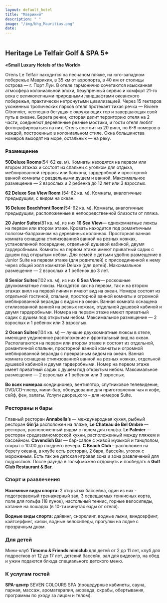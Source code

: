```yaml
---
layout: default_hotel
title: "Маврикий"
description: " "
image: "/img/bhg_Mauritius.png"
date: 
---
```



<div id="photo_gallery"><a class="gallery" rel="group" href="/hotels/mauritius/11749/2ARdAeNDbR.jpg" target="_blank" title=""><img src="https://raw.githubusercontent.com/52tour/52tour.github.io/main/hotels/mauritius/11749/_2ARdAeNDbR.jpg" alt=""></a><a class="gallery" rel="group" href="/hotels/mauritius/11749/8aRHMBY4EM.jpg" target="_blank" title=""><img src="https://raw.githubusercontent.com/52tour/52tour.github.io/main/hotels/mauritius/11749/_8aRHMBY4EM.jpg" alt=""></a><a class="gallery" rel="group" href="/hotels/mauritius/11749/9iRrwVppyM.jpg" target="_blank" title=""><img src="https://raw.githubusercontent.com/52tour/52tour.github.io/main/hotels/mauritius/11749/_9iRrwVppyM.jpg" alt=""></a><a class="gallery" rel="group" href="/hotels/mauritius/11749/AaOySo3wnY.jpg" target="_blank" title=""><img src="https://raw.githubusercontent.com/52tour/52tour.github.io/main/hotels/mauritius/11749/_AaOySo3wnY.jpg" alt=""></a><a class="gallery" rel="group" href="/hotels/mauritius/11749/Ckg40oXF3s.jpg" target="_blank" title=""><img src="https://raw.githubusercontent.com/52tour/52tour.github.io/main/hotels/mauritius/11749/_Ckg40oXF3s.jpg" alt=""></a><a class="gallery" rel="group" href="/hotels/mauritius/11749/DMhe3YSDnU.jpg" target="_blank" title=""><img src="https://raw.githubusercontent.com/52tour/52tour.github.io/main/hotels/mauritius/11749/_DMhe3YSDnU.jpg" alt=""></a><a class="gallery" rel="group" href="/hotels/mauritius/11749/EneEoAfAxG.jpg" target="_blank" title=""><img src="https://raw.githubusercontent.com/52tour/52tour.github.io/main/hotels/mauritius/11749/_EneEoAfAxG.jpg" alt=""></a><a class="gallery" rel="group" href="/hotels/mauritius/11749/GDoVuEO5Ee.jpg" target="_blank" title=""><img src="https://raw.githubusercontent.com/52tour/52tour.github.io/main/hotels/mauritius/11749/_GDoVuEO5Ee.jpg" alt=""></a><a class="gallery" rel="group" href="/hotels/mauritius/11749/GcXRlTKaaw.jpg" target="_blank" title=""><img src="https://raw.githubusercontent.com/52tour/52tour.github.io/main/hotels/mauritius/11749/_GcXRlTKaaw.jpg" alt=""></a><a class="gallery" rel="group" href="/hotels/mauritius/11749/IPdSpZxDAi.jpg" target="_blank" title=""><img src="https://raw.githubusercontent.com/52tour/52tour.github.io/main/hotels/mauritius/11749/_IPdSpZxDAi.jpg" alt=""></a><a class="gallery" rel="group" href="/hotels/mauritius/11749/IzGWe5xtF5.jpg" target="_blank" title=""><img src="https://raw.githubusercontent.com/52tour/52tour.github.io/main/hotels/mauritius/11749/_IzGWe5xtF5.jpg" alt=""></a><a class="gallery" rel="group" href="/hotels/mauritius/11749/J8cOkFFNUr.jpg" target="_blank" title=""><img src="https://raw.githubusercontent.com/52tour/52tour.github.io/main/hotels/mauritius/11749/_J8cOkFFNUr.jpg" alt=""></a><a class="gallery" rel="group" href="/hotels/mauritius/11749/K2HOISTKKG.jpg" target="_blank" title=""><img src="https://raw.githubusercontent.com/52tour/52tour.github.io/main/hotels/mauritius/11749/_K2HOISTKKG.jpg" alt=""></a><a class="gallery" rel="group" href="/hotels/mauritius/11749/Le5bsRseL1.jpg" target="_blank" title=""><img src="https://raw.githubusercontent.com/52tour/52tour.github.io/main/hotels/mauritius/11749/_Le5bsRseL1.jpg" alt=""></a><a class="gallery" rel="group" href="/hotels/mauritius/11749/PPr81mFIgZ.jpg" target="_blank" title=""><img src="https://raw.githubusercontent.com/52tour/52tour.github.io/main/hotels/mauritius/11749/_PPr81mFIgZ.jpg" alt=""></a><a class="gallery" rel="group" href="/hotels/mauritius/11749/PS3HzPiyTW.jpg" target="_blank" title=""><img src="https://raw.githubusercontent.com/52tour/52tour.github.io/main/hotels/mauritius/11749/_PS3HzPiyTW.jpg" alt=""></a><a class="gallery" rel="group" href="/hotels/mauritius/11749/Qaa0mA2W4B.jpg" target="_blank" title=""><img src="https://raw.githubusercontent.com/52tour/52tour.github.io/main/hotels/mauritius/11749/_Qaa0mA2W4B.jpg" alt=""></a><a class="gallery" rel="group" href="/hotels/mauritius/11749/QnfRfSA0p3.jpg" target="_blank" title=""><img src="https://raw.githubusercontent.com/52tour/52tour.github.io/main/hotels/mauritius/11749/_QnfRfSA0p3.jpg" alt=""></a><a class="gallery" rel="group" href="/hotels/mauritius/11749/R8YIzvDZUc.jpg" target="_blank" title=""><img src="https://raw.githubusercontent.com/52tour/52tour.github.io/main/hotels/mauritius/11749/_R8YIzvDZUc.jpg" alt=""></a><a class="gallery" rel="group" href="/hotels/mauritius/11749/UwU0b1qvNE.jpg" target="_blank" title=""><img src="https://raw.githubusercontent.com/52tour/52tour.github.io/main/hotels/mauritius/11749/_UwU0b1qvNE.jpg" alt=""></a><a class="gallery" rel="group" href="/hotels/mauritius/11749/V1vB97n18z.jpg" target="_blank" title=""><img src="https://raw.githubusercontent.com/52tour/52tour.github.io/main/hotels/mauritius/11749/_V1vB97n18z.jpg" alt=""></a><a class="gallery" rel="group" href="/hotels/mauritius/11749/VZjbUxGUjF.jpg" target="_blank" title=""><img src="https://raw.githubusercontent.com/52tour/52tour.github.io/main/hotels/mauritius/11749/_VZjbUxGUjF.jpg" alt=""></a><a class="gallery" rel="group" href="/hotels/mauritius/11749/X2F8BMS1bb.jpg" target="_blank" title=""><img src="https://raw.githubusercontent.com/52tour/52tour.github.io/main/hotels/mauritius/11749/_X2F8BMS1bb.jpg" alt=""></a><a class="gallery" rel="group" href="/hotels/mauritius/11749/aP0SDILxsv.jpg" target="_blank" title=""><img src="https://raw.githubusercontent.com/52tour/52tour.github.io/main/hotels/mauritius/11749/_aP0SDILxsv.jpg" alt=""></a><a class="gallery" rel="group" href="/hotels/mauritius/11749/bRazMEdAKS.jpg" target="_blank" title=""><img src="https://raw.githubusercontent.com/52tour/52tour.github.io/main/hotels/mauritius/11749/_bRazMEdAKS.jpg" alt=""></a><a class="gallery" rel="group" href="/hotels/mauritius/11749/dJXuOXTLDW.jpg" target="_blank" title=""><img src="https://raw.githubusercontent.com/52tour/52tour.github.io/main/hotels/mauritius/11749/_dJXuOXTLDW.jpg" alt=""></a><a class="gallery" rel="group" href="/hotels/mauritius/11749/ds62E7Mb6D.jpg" target="_blank" title=""><img src="https://raw.githubusercontent.com/52tour/52tour.github.io/main/hotels/mauritius/11749/_ds62E7Mb6D.jpg" alt=""></a><a class="gallery" rel="group" href="/hotels/mauritius/11749/dv55IGjwjv.jpg" target="_blank" title=""><img src="https://raw.githubusercontent.com/52tour/52tour.github.io/main/hotels/mauritius/11749/_dv55IGjwjv.jpg" alt=""></a><a class="gallery" rel="group" href="/hotels/mauritius/11749/e23Fb51RNi.jpg" target="_blank" title=""><img src="https://raw.githubusercontent.com/52tour/52tour.github.io/main/hotels/mauritius/11749/_e23Fb51RNi.jpg" alt=""></a><a class="gallery" rel="group" href="/hotels/mauritius/11749/eBAhGEzp2G.jpg" target="_blank" title=""><img src="https://raw.githubusercontent.com/52tour/52tour.github.io/main/hotels/mauritius/11749/_eBAhGEzp2G.jpg" alt=""></a><a class="gallery" rel="group" href="/hotels/mauritius/11749/ehgVeu0LYF.jpg" target="_blank" title=""><img src="https://raw.githubusercontent.com/52tour/52tour.github.io/main/hotels/mauritius/11749/_ehgVeu0LYF.jpg" alt=""></a><a class="gallery" rel="group" href="/hotels/mauritius/11749/ezYJa7Qy9Z.jpg" target="_blank" title=""><img src="https://raw.githubusercontent.com/52tour/52tour.github.io/main/hotels/mauritius/11749/_ezYJa7Qy9Z.jpg" alt=""></a><a class="gallery" rel="group" href="/hotels/mauritius/11749/f5n95zaw5Y.jpg" target="_blank" title=""><img src="https://raw.githubusercontent.com/52tour/52tour.github.io/main/hotels/mauritius/11749/_f5n95zaw5Y.jpg" alt=""></a><a class="gallery" rel="group" href="/hotels/mauritius/11749/gZyeCgpnar.jpg" target="_blank" title=""><img src="https://raw.githubusercontent.com/52tour/52tour.github.io/main/hotels/mauritius/11749/_gZyeCgpnar.jpg" alt=""></a><a class="gallery" rel="group" href="/hotels/mauritius/11749/jSpeLhLUyG.jpg" target="_blank" title=""><img src="https://raw.githubusercontent.com/52tour/52tour.github.io/main/hotels/mauritius/11749/_jSpeLhLUyG.jpg" alt=""></a><a class="gallery" rel="group" href="/hotels/mauritius/11749/jwOc1KwZR2.jpg" target="_blank" title=""><img src="https://raw.githubusercontent.com/52tour/52tour.github.io/main/hotels/mauritius/11749/_jwOc1KwZR2.jpg" alt=""></a><a class="gallery" rel="group" href="/hotels/mauritius/11749/kDUSRx9hVj.jpg" target="_blank" title=""><img src="https://raw.githubusercontent.com/52tour/52tour.github.io/main/hotels/mauritius/11749/_kDUSRx9hVj.jpg" alt=""></a><a class="gallery" rel="group" href="/hotels/mauritius/11749/kz8hrubbEm.jpg" target="_blank" title=""><img src="https://raw.githubusercontent.com/52tour/52tour.github.io/main/hotels/mauritius/11749/_kz8hrubbEm.jpg" alt=""></a><a class="gallery" rel="group" href="/hotels/mauritius/11749/lDSuVjY6vC.jpg" target="_blank" title=""><img src="https://raw.githubusercontent.com/52tour/52tour.github.io/main/hotels/mauritius/11749/_lDSuVjY6vC.jpg" alt=""></a><a class="gallery" rel="group" href="/hotels/mauritius/11749/nR9bq2ztzX.jpg" target="_blank" title=""><img src="https://raw.githubusercontent.com/52tour/52tour.github.io/main/hotels/mauritius/11749/_nR9bq2ztzX.jpg" alt=""></a><a class="gallery" rel="group" href="/hotels/mauritius/11749/nzALIGkScp.jpg" target="_blank" title=""><img src="https://raw.githubusercontent.com/52tour/52tour.github.io/main/hotels/mauritius/11749/_nzALIGkScp.jpg" alt=""></a><a class="gallery" rel="group" href="/hotels/mauritius/11749/sesF7SFFvg.jpg" target="_blank" title=""><img src="https://raw.githubusercontent.com/52tour/52tour.github.io/main/hotels/mauritius/11749/_sesF7SFFvg.jpg" alt=""></a><a class="gallery" rel="group" href="/hotels/mauritius/11749/si6E7qkMde.jpg" target="_blank" title=""><img src="https://raw.githubusercontent.com/52tour/52tour.github.io/main/hotels/mauritius/11749/_si6E7qkMde.jpg" alt=""></a><a class="gallery" rel="group" href="/hotels/mauritius/11749/vDyBJhi3NB.jpg" target="_blank" title=""><img src="https://raw.githubusercontent.com/52tour/52tour.github.io/main/hotels/mauritius/11749/_vDyBJhi3NB.jpg" alt=""></a><a class="gallery" rel="group" href="/hotels/mauritius/11749/wpaz6Kppii.jpg" target="_blank" title=""><img src="https://raw.githubusercontent.com/52tour/52tour.github.io/main/hotels/mauritius/11749/_wpaz6Kppii.jpg" alt=""></a><a class="gallery" rel="group" href="/hotels/mauritius/11749/ybb8WTOgM1.jpg" target="_blank" title=""><img src="https://raw.githubusercontent.com/52tour/52tour.github.io/main/hotels/mauritius/11749/_ybb8WTOgM1.jpg" alt=""></a></div>

<div id="content"><div class="message"><h2>Heritage Le Telfair Golf &amp; SPA 5*</h2><p><b>«Small Luxury Hotels of the World»</b></p><p>Отель Le Telfair находится на песчаном пляже, на юго-западном побережье Маврикия, в 35 км от аэропорта, в 40 км от столицы острова — г. Порт Луи. В отеле гармонично сочетаются изысканная атмосфера колониальной эпохи, безупречный сервис и комфорт 21-го века с великолепными природными ландшафтами океанского побережья, практически нетронутыми цивилизацией. Через 15 гектаров ухоженных тропических парков отеля протекает тихая речка — Riviere Citronnier, неспешно бегущая с окружающих гор и завершающая свой путь в океане. Берега речки, которая делит территорию отеля на 2 части, соединяют деревянные резные мостики, и гости отеля любят фотографироваться на них. Отель состоит из 20 вилл, по 6-8 номеров в каждой, построенных в колониальном стиле. Окна большинства номеров выходят на море, остальных — на реку.</p><h3>Размещение</h3><p><b>50</b><b>Deluxe</b><b>&nbsp;Rooms</b>(54-62 кв. м). Комнаты находятся на первом или втором этажах и состо­ят из спальни с уголком для отдыха, меблированной терра­сы или балкона, гардеробной и просторной ванной комнаты с раздельными душем и ванной. Максимальное размещение — 2 взрослых и 2 ребенка до 12 лет или 3 взрослых.</p><p><b>62 Deluxe Sea View Room</b>&nbsp;(54-62 кв. м). Комнаты, аналогичные предыдущим, с видом на океан.</p><p><b>16 Deluxe Beachfront Room</b>(54-62 кв. м). Комнаты, аналогичные предыдущим, расположенные в непосредственной близости от пляжа.</p><p><b>20 Junior Suites</b>(81 кв. м), из них&nbsp;<b>16 Sea View</b>— одно­комнатные люксы на первом или втором этаже. Кровать находится под роман­тичным пологом-балдахином на деревянных колоннах. Про­сторная ванная комната оснащена стилизованной ванной на резных ножках, установленной посередине, отдельной ду­шевой кабиной, двумя гардеробными. Комнаты на первом эта­же имеют приватный садик с душем под открытым небом. Для семей с детьми удобно размещение в Junior Suite на первом этаже (для родителей) с присоединенной к нему через общий холл комнатой Deluxe (для детей). Максимальное размеще­ние — 2 взрослых и 1 ребенок до 3 лет.</p><p><b>8 Senior Suites</b>(102 кв. м), из них&nbsp;<b>6 Sea View</b>— роскошные двухкомнатные люксы. Находятся как на первом, так и на вто­ром этажах вилл на первой линии и имеют вид на океан. Но­мера состоят из отдельной гостиной, спальни, просторной ванной комнаты и огромной меблированной веранды с видом на океан. Ванная комната оснащена стилизованной ванной на резных ножках, отдельной душевой кабиной и двумя гардеробными. Номера на первом этаже имеют приватный садик с душем под от­крытым небом. Максимальное размещение — 2 взрослых и 1 ребенок или 3 взрослых.</p><p><b>2 Ocean Suites</b>(104 кв. м) — лучшие двухкомнатные люк­сы в отеле, имеющие уединенное расположение и фрон­тальный вид на океан. Располагаются на первом или втором этаже и состоят из отдельной, романтичной спальни, просторной ванной комнаты и огромной меблированной веранды с прекрасным видом на океан. Ванная комната оснащена стилизованной ванной на резных ножках, отдельной душевой кабиной и дву­мя гардеробными. Номер на первом этаже имеет приватный садик с душем под открытым небом. Максимальное размеще­ние — 2 взрослых и 1 ребенок или 3 взрослых.</p><p><b>Во всех номерах:</b>кондиционер, вентилятор, спутнико­вое телевидение, DVD/CD-плеер, мини-бар, оборудование для приготовления чая и кофе, сейф, фен, халаты. Услуги дворецкого – для номеров Suite.</p><h3>Рестораны и бары</h3><p>Главный ресторан <b>Annabella’s </b>— международная кухня, рыб­ный ресторан <b>Gin’ja </b>расположен на пляже, <b>Le Chateau de Bel Ombre </b>— ресторан, расположенный рядом с полем для гольфа. <b>Le Palmier </b>— ресторан средиземноморской кух­ни, расположенный между пляжем и бассейном. <b>Cavendish Bar </b>— бар-салон с живой музыкой и танцполом, открыт с 10:00 до позднего вечера. <b>C</b><b> </b><b>Beach</b><b> </b><b>Club</b><b> </b>– расположен на берегу океана, в клубе есть ресторан, 2 бара, бассейн, уголок с мороженым. Есть так же детская игровая зона и зона развлечений для подростков. После раунда в гольф можно отдохнуть и пообедать в <b>Golf Club Restaurant &amp; Bar.</b></p><h3>Спорт и развлечения</h3><p><b>Наземные виды спорта: </b>2 открытых бассейна, один из них - подогреваемый тренажерный зал, 3 освещаемых теннисных корта, поле для гольфа (18 лу­нок), настольный теннис, горные велосипеды, катание на ло­шадях (в 10-ти минутах езды от отеля).</p><p><b>Водные виды спорта: </b>дайвинг, снорклинг, водные лыжи, виндсерфинг, кайтсерфинг, каяки, водные велосипеды, про­гулки на лодке с прозрачным дном.</p><h3>Для детей</h3><p>Мини-клуб <b>Timomo &amp; Friends miniclub </b>для детей от 2 до 11 лет, клуб для подростков от 12 до 17 лет, детский бассейн, зал для видеоигр, на обед и ужин подаются блюда специального детского меню.</p><h3>К услугам гостей</h3><p><b>SPA-центр</b> SEVEN COLOURS SPA (процедурные кабинеты, сауна, парная, массаж, ароматерапия, аюрведа, скрабы, обертывания, программы по уходу за лицом и телом).</p></div>

<br><br><br></div>